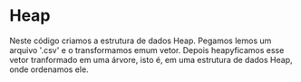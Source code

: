 # Heap

Neste código criamos a estrutura de dados Heap. Pegamos lemos um arquivo '.csv' e o transformamos emum vetor. Depois heapyficamos esse vetor tranformado em uma árvore, isto é, em uma estrutura de dados Heap, onde ordenamos ele.
